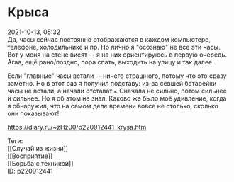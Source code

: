 Крыса
======

   
 2021-10-13, 05:32   
  Да, часы сейчас постоянно отображаются в каждом компьютере, телефоне, холодильнике и пр. Но лично я "осознаю" не все эти часы. Вот у меня на стене висят -- я на них ориентируюсь в первую очередь. Агаа, ещё рано/поздно, пора спать, выходить на улицу и так далее.   
   
 Если "главные" часы встали -- ничего страшного, потому что это сразу заметно. Но в этот раз я получил подставу: из-за севшей батарейки часы не встали, а начали отставать. Сначала не сильно, потом сильнее и сильнее. Но я об этом не знал. Каково же было моё удивление, когда я обнаружил, что на самом деле времени вовсе не столько, сколько они показывают!   
    
 <https://diary.ru/~zHz00/p220912441_krysa.htm>   
   
 Теги:   
 [[Случай из жизни]]   
 [[Восприятие]]   
 [[Борьба с техникой]]   
 ID: p220912441